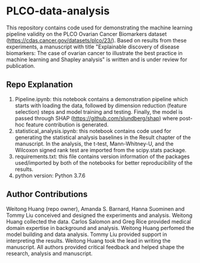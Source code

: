 # PLCO-data-analysis
This repository contains code used for demonstrating the machine learning pipeline validity on the PLCO Ovarian Cancer Biomarkers dataset (https://cdas.cancer.gov/datasets/plco/23/). Based on results from these experiments, a manuscript with title "Explainable discovery of disease biomarkers: The case of ovarian cancer to illustrate the best practice in machine learning and Shapley analysis" is written and is under review for publication. 

## Repo Explanation
1. Pipeline.ipynb: this notebook contains a demonstration pipeline which starts with loading the data, followed by dimension reduction (feature selection) steps and model training and testing. Finally, the model is passed through SHAP (https://github.com/slundberg/shap) where post-hoc feature contribution is generated. 
2. statistical_analysis.ipynb: this notebook contains code used for generating the statistical analysis baselines in the Result chapter of the manuscript. In the analysis, the t-test, Mann-Whitney-U, and the Wilcoxon signed rank test are imported from the scipy.stats package. 
3. requirements.txt: this file contains version information of the packages used/imported by both of the notebooks for better reproducibility of the results. 
4. python version: Python 3.7.6

## Author Contributions
Weitong Huang (repo owner), Amanda S. Barnard, Hanna Suominen and Tommy Liu conceived and designed the experiments and analysis. Weitong Huang collected the data. Carlos Salomon and Greg Rice provided medical domain expertise in background and analysis. Weitong Huang perfomed the model building and data analysis. Tommy Liu provided support in interpreting the results. Weitong Huang took the lead in writing the manuscript. All authors provided critical feedback and helped shape the research, analysis and manuscript.
